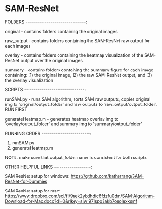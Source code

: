 # SAM-ResNet

FOLDERS -------------------------------:

original - contains folders containing the original images

raw_output - contains folders containing the SAM-ResNet raw output for each images

overlay - contains folders containing the heatmap visualization of the SAM-ResNet output over the original images

summary - contains folders containing the summary figure for each image containing: (1) the original image, (2) the raw SAM-ResNet output, and (3) the overlay visualization


SCRIPTS -------------------------------:

runSAM.py - runs SAM algorithm, sorts SAM raw outputs, copies original img to 'original/output_folder' and raw outputs to 'raw_output/output_folder'. RUN FIRST 

generateHeatmap.m - generates heatmap overlay img to 'overlay/output_folder' and summary img to 'summary/output_folder'


RUNNING ORDER -------------------------:
1. runSAM.py
2. generateHeatmap.m

NOTE: make sure that output_folder name is consistent for both scripts

OTHER HELPFUL LINKS -------------------:

SAM ResNet setup for windows: https://github.com/katherrang/SAM-ResNet-for-Dummies 

SAM ResNet setup for mac: https://www.dropbox.com/scl/fi/9nek2ybdhdic6fdzfu0dm/SAM-Algorithm-Download-for-Mac.docx?dl=0&rlkey=siw197lspo3akb7ouolexksmf 
